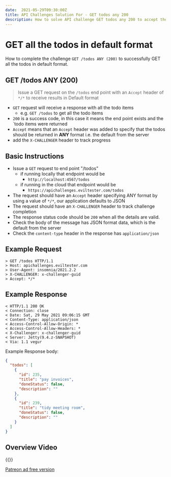 ```yaml
---
date:  2021-05-29T09:30:00Z
title: API Challenges Solution For - GET todos any 200
description: How to solve API challenge GET todos any 200 to accept the todos in default format.
---
```


# GET all the todos in default format

How to complete the challenge `GET /todos ANY (200)` to successfully GET all the todos in default format.

## GET /todos ANY (200)

> Issue a GET request on the `/todos` end point with an `Accept` header of `*/*` to receive results in Default format

- `GET` request will receive a response with all the todo items
    - e.g. `GET /todos` to get all the todo items
- `200` is a success code, in this case it means the end point exists and the `todo items were returned
- `Accept` means that an `Accept` header was added to specify that the todos should be returned in **ANY** format i.e. the default from the server
- add the `X-CHALLENGER` header to track progress


## Basic Instructions

- Issue a `GET` request to end point "/todos"
    - if running locally that endpoint would be
        - `http://localhost:4567/todos`
    - if running in the cloud that endpoint would be
        - `https://apichallenges.eviltester.com/todos`
- The request should have an `Accept` header specifying ANY format by using a value of `*/*`, our application defaults to JSON
- The request should have an `X-CHALLENGER` header to track challenge completion
- The response status code should be `200` when all the details are valid.
- Check the body of the message has JSON format data, which is the default from the server
- Check the `content-type` header in the response has `application/json`


## Example Request

~~~~~~~~
> GET /todos HTTP/1.1
> Host: apichallenges.eviltester.com
> User-Agent: insomnia/2021.2.2
> X-CHALLENGER: x-challenger-guid
> Accept: */*
~~~~~~~~

## Example Response

~~~~~~~~
< HTTP/1.1 200 OK
< Connection: close
< Date: Sat, 29 May 2021 09:06:15 GMT
< Content-Type: application/json
< Access-Control-Allow-Origin: *
< Access-Control-Allow-Headers: *
< X-Challenger: x-challenger-guid
< Server: Jetty(9.4.z-SNAPSHOT)
< Via: 1.1 vegur
~~~~~~~~

Example Response body:

```json
{
  "todos": [
    {
      "id": 235,
      "title": "pay invoices",
      "doneStatus": false,
      "description": ""
    },
    {
      "id": 239,
      "title": "tidy meeting room",
      "doneStatus": false,
      "description": ""
    }
  ]
}
```


## Overview Video

{{<youtube-embed key="O4DhJ8Ohkk8" title="Solution to Get all Todos in default format">}}

[Patreon ad free version](https://www.patreon.com/posts/51830126)




